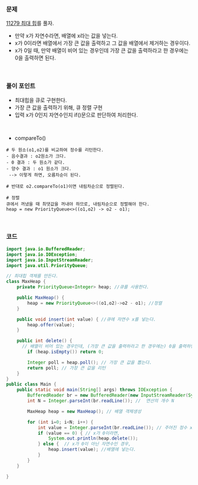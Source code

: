 ### 문제
[11279 최대 힙](https://www.acmicpc.net/problem/11279)를 풀자. <br>
+ 만약 x가 자연수라면, 배열에 x라는 값을 넣는다.
+  x가 0이라면 배열에서 가장 큰 값을 출력하고 그 값을 배열에서 제거하는 경우이다.
+  x가 0일 때, 만약 배열이 비어 있는 경우인데 가장 큰 값을 출력하라고 한 경우에는 0을 출력하면 된다.

<br>

### 풀이 포인트
+ 최대힙을 큐로 구현한다.
+  가장 큰 값을 출력하기 위해, 큐 정렬 구현
+  입력 x가 0인지 자연수인지 if()문으로 판단하여 처리한다.

<br>

+ compareTo()
```
# 두 원소(o1,o2)를 비교하여 정수를 리턴한다.
- 음수결과 : o2원소가 크다.
- 0 결과 : 두 원소가 같다.
- 양수 결과 : o1 원소가 크다.
 --> 이렇게 하면, 오름차순이 된다.

# 반대로 o2.compareTo(o1)이면 내림차순으로 정렬된다.

# 정렬
큐에서 꺼냈을 때 최댓값을 꺼내야 하므로, 내림차순으로 정렬해야 한다.
heap = new PriorityQueue<>((o1,o2) -> o2 - o1); 
```

<br>

### 코드
```java
import java.io.BufferedReader;
import java.io.IOException;
import java.io.InputStreamReader;
import java.util.PriorityQueue;

// 최대힙 객체를 만든다.
class MaxHeap {
    private PriorityQueue<Integer> heap; //큐를 사용한다.

    public MaxHeap() {
        heap = new PriorityQueue<>((o1,o2)->o2 - o1); //정렬
    }

    public void insert(int value) { //큐에 자연수 x를 넣는다.
        heap.offer(value);
    }

    public int delete() { 
      // 배열이 비어 있는 경우인데, (가장 큰 값을 출력하라고 한 경우에는) 0을 출력하면 된다.
        if (heap.isEmpty()) return 0;  

        Integer poll = heap.poll(); // 가장 큰 값을 뽑는다.
        return poll; // 가장 큰 값을 리턴
    }
}
public class Main {
    public static void main(String[] args) throws IOException {
        BufferedReader br = new BufferedReader(new InputStreamReader(System.in));
        int N = Integer.parseInt(br.readLine()); //  연산의 개수 N

        MaxHeap heap = new MaxHeap(); // 배열 객체생성

        for (int i=0; i<N; i++) {
            int value = Integer.parseInt(br.readLine()); // 주어진 정수 x
            if (value == 0) { // x가 0이라면,
                System.out.println(heap.delete());
            } else {  // x가 0이 아닌 자연수인 경우,
                heap.insert(value); //배열에 넣는다.
            }
        }
    }

}
```

